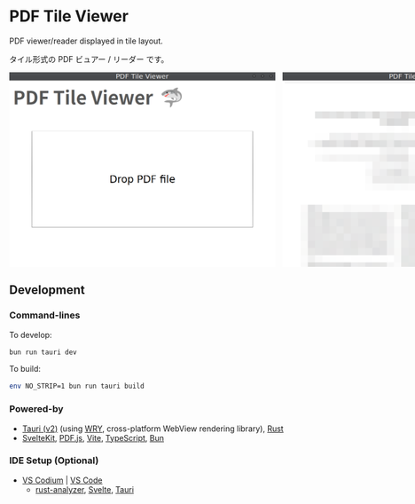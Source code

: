 # PDF Tile Viewer

PDF viewer/reader displayed in tile layout.

タイル形式の PDF ビュアー / リーダー です。

<p style="display: flex; gap: 0.8rem;">
  <img style="flex: 1; max-width: 30.0rem;" src=".docs-assets/demo-01.png" alt="demo screenshot 01">
  <img style="flex: 1; max-width: 30.0rem;" src=".docs-assets/demo-02.png" alt="demo screenshot 02">
</p>

## Development

### Command-lines

To develop:

```sh
bun run tauri dev
```

To build:

```sh
env NO_STRIP=1 bun run tauri build
```

### Powered-by

- [Tauri (v2)](https://v2.tauri.app/) (using [WRY](https://github.com/tauri-apps/wry), cross-platform WebView rendering library), [Rust](https://www.rust-lang.org/)
- [SvelteKit](https://kit.svelte.dev/), [PDF.js](https://mozilla.github.io/pdf.js/), [Vite](https://vitejs.dev/), [TypeScript](https://www.typescriptlang.org/), [Bun](https://bun.sh/)

### IDE Setup (Optional)

- [VS Codium](https://vscodium.com/) | [VS Code](https://code.visualstudio.com/)
  - [rust-analyzer](https://marketplace.visualstudio.com/items?itemName=rust-lang.rust-analyzer), [Svelte](https://marketplace.visualstudio.com/items?itemName=svelte.svelte-vscode), [Tauri](https://marketplace.visualstudio.com/items?itemName=tauri-apps.tauri-vscode)
